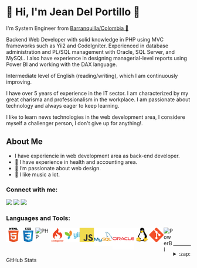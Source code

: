 
👋 Hi, I'm Jean Del Portillo 👋
======

I'm System Engineer from [Barranquilla/Colombia 📍](https://goo.gl/maps/ZmpPjLekG8c7JU27A)

Backend Web Developer with solid knowledge in PHP using MVC frameworks such as Yii2 and CodeIgniter. Experienced in database administration and PL/SQL management with Oracle, SQL Server, and MySQL. I also have experience in designing managerial-level reports using Power BI and working with the DAX language.

Intermediate level of English (reading/writing), which I am continuously improving.

I have over 5 years of experience in the IT sector. I am characterized by my great charisma and professionalism in the workplace. I am passionate about technology and always eager to keep learning.

I like to learn news technologies in the web development area, I considere myself a challenger person, I don't give up for anything!.

## About Me
- I have experiencie in web development area as back-end developer.
- 📝 I have experience in health and accounting area. 
- 🔑 I’m passionate about web design.
- 🎵 I like music a lot.

### Connect with me:

[<img src="https://img.shields.io/badge/website-%233867D6.svg?&style=for-the-badge&logoColor=white&logo=data:image/png;base64,iVBORw0KGgoAAAANSUhEUgAAABgAAAAYCAYAAADgdz34AAAAGXRFWHRTb2Z0d2FyZQBBZG9iZSBJbWFnZVJlYWR5ccllPAAAAOpJREFUeNpiYBjW4P///wpA3A/E5/9jgvNQOQVyDe//TzzoJ8VgATQXv0di34dibHIgPQLEWIBs+HwgTkDiO0AxDARA1RBnCVqwJEDF1sM0Y3HEeig/gWBwQSMU7nKk4EKxEN1AJDFknyhQGqlERzoTkh0OVEzhDth8AAMFSJEJ8/Z+LOr3Q+UakMQC0IOOBRbWSHovMDIyHoCK+5Po8g/oAky0Lg3AFgBdjGwzsm8+kmieALEZjFJwHlsQHaBiyBwgKqOhpa5+pNTVj6X4OI83o9G8qMBRkpJc2A18cU3zCoduVeaQAQABBgBb2mB8ePpZSAAAAABJRU5ErkJggg==">](https://jeancarlosdpa01.wixsite.com/misitio)
[<img src="https://img.shields.io/badge/linkedin-%230077B5.svg?&style=for-the-badge&logo=linkedin&logoColor=white"/>](https://www.linkedin.com/in/jean-dp/)
[<img src="https://img.shields.io/badge/instagram-%23833AB4.svg?&style=for-the-badge&logo=instagram&logoColor=white"/>](https://www.instagram.com/jeandp.97/)


### Languages and Tools:

<img align="left" alt="HTML5" width="40px" src="https://raw.githubusercontent.com/devicons/devicon/master/icons/html5/html5-original-wordmark.svg" />
<img align="left" alt="CSS3" width="40px" src="https://raw.githubusercontent.com/devicons/devicon/master/icons/css3/css3-original-wordmark.svg" />
<img align="left" alt="PHP" width="40px" src="https://www.php.net/images/logos/new-php-logo.svg" />
<img align="left" alt="Codeigniter" width="40px" src="https://raw.githubusercontent.com/devicons/devicon/master/icons/codeigniter/codeigniter-plain-wordmark.svg" />
<img align="left" alt="Yii2" width="40px" src="https://raw.githubusercontent.com/devicons/devicon/master/icons/yii/yii-original-wordmark.svg" />
<img align="left" alt="JavaScript" width="40px" src="https://raw.githubusercontent.com/devicons/devicon/master/icons/javascript/javascript-original.svg" />
<img align="left" alt="MySQL" width="50px" src="https://raw.githubusercontent.com/devicons/devicon/master/icons/mysql/mysql-original-wordmark.svg" />
<img align="left" alt="Oracle" width="60px" src="https://raw.githubusercontent.com/devicons/devicon/master/icons/oracle/oracle-original.svg" />
<img align="left" alt="Linux" width="40px" src="https://raw.githubusercontent.com/devicons/devicon/master/icons/linux/linux-original.svg">
<img align="left" alt="Git" width="40px" src="https://raw.githubusercontent.com/devicons/devicon/master/icons/git/git-original.svg" />
<img align="left" alt="PowerBI" width="26px" src="[https://raw.githubusercontent.com/microsoft/PowerBI-Icons/main/SVG/PowerBI.svg](https://media.datacamp.com/legacy/v1724169856/image_ff55d03003.png)" />

<br />
<br />

---


<details>
  <summary>:zap: GitHub Stats</summary>

  <img alt="jeanca9711 GitHub Stats" src="https://jf-gh-stats.vercel.app/api?username=jeanca9711&show_icons=true&count_private=false&title_color=3867D6&icon_color=3867D6" align="top"/>

  <img alt="GitHub Top Languages" src="https://jf-gh-stats.vercel.app/api/top-langs/?username=jeanca9711&layout=compact&title_color=3867D6&icon_color=3867D6" align="top"/>

</details>

<!---
jeanca9711/jeanca9711 is a ✨ special ✨ repository because its `README.md` (this file) appears on your GitHub profile.
You can click the Preview link to take a look at your changes.
--->
